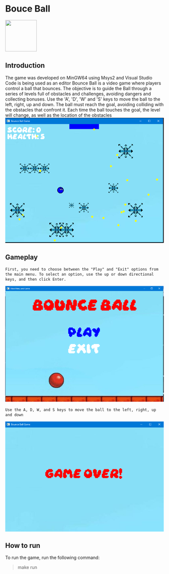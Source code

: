 # Bouce Ball  

 <img src = "https://is5-ssl.mzstatic.com/image/thumb/Purple118/v4/9a/04/3d/9a043d5a-4c00-64b6-8eb6-0f62a48c1189/source/512x512bb.jpg" style="width:100px;height:100px;"> 

## Introduction
The game was developed on MinGW64 using Msys2 and Visual Studio Code is being used as an editor
Bounce Ball is a video game where players control a ball that bounces. The objective is to guide the Ball through a series of levels full of obstacles and challenges, avoiding dangers and collecting bonuses. Use the 'A', 'D', 'W' and 'S' keys to move the ball to the left, right, up and down. 
The ball must reach the goal, avoiding colliding with the obstacles that confront it. Each time the ball touches the goal, the level will change, as well as the location of the obstacles
![Menu](assets/images/Juego.png)

## Gameplay
    First, you need to choose between the "Play" and "Exit" options from the main menu. To select an option, use the up or down directional keys, and then click Enter.
![Menu](assets/images/ImagenMenu.png)

    Use the A, D, W, and S keys to move the ball to the left, right, up and down
![Menu](assets/images/GameOver.png)
## How to run
To run the game, run the following command:
> make run
